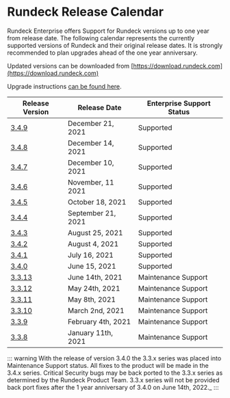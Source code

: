 # Rundeck Release Calendar

Rundeck Enterprise offers Support for Rundeck versions up to one year from release date.  The following calendar represents the currently supported versions of Rundeck and their original release dates.  It is strongly recommended to plan upgrades ahead of the one year anniversary.

Updated versions can be downloaded from [https://download.rundeck.com](https://download.rundeck.com)

Upgrade instructions [can be found here](/upgrading/).


| Release Version | Release Date      | Enterprise Support Status |
|-----------------|-------------------|---------------------------|
| [3.4.9](/history/3_4_x/version-3.4.9.md) | December 21, 2021 | Supported |
| [3.4.8](/history/3_4_x/version-3.4.8.md) | December 14, 2021 | Supported |
| [3.4.7](/history/3_4_x/version-3.4.7.md) | December 10, 2021 | Supported |
| [3.4.6](/history/3_4_x/version-3.4.6.md) | November, 11 2021 | Supported |
| [3.4.5](/history/3_4_x/version-3.4.5.md) | October 18, 2021 | Supported |
| [3.4.4](/history/3_4_x/version-3.4.4.md) | September 21, 2021 | Supported |
| [3.4.3](/history/3_4_x/version-3.4.3.md) | August 25, 2021 | Supported |
| [3.4.2](/history/3_4_x/version-3.4.2.md) | August 4, 2021 | Supported |
| [3.4.1](/history/3_4_x/version-3.4.1.md) | July 16, 2021 | Supported |
| [3.4.0](/history/3_4_x/version-3.4.0.md) | June 15, 2021 | Supported |
| [3.3.13](/history/3_3_x/version-3.3.13.md) | June 14th, 2021 | Maintenance Support |
| [3.3.12](/history/3_3_x/version-3.3.12.md) | May 24th, 2021 | Maintenance Support |
| [3.3.11](/history/3_3_x/version-3.3.11.md) | May 8th, 2021 | Maintenance Support |
| [3.3.10](/history/3_3_x/version-3.3.10.md) | March 2nd, 2021 | Maintenance Support |
| [3.3.9](/history/3_3_x/version-3.3.9.md) | February 4th, 2021 | Maintenance Support |
| [3.3.8](/history/3_3_x/version-3.3.8.md) | January 11th, 2021 | Maintenance Support |


::: warning
With the release of version 3.4.0 the 3.3.x series was placed into Maintenance Support status.  All fixes to the product will be made in the 3.4.x series.  Critical Security bugs may be back ported to the 3.3.x series as determined by the Rundeck Product Team.  3.3.x series will not be provided back port fixes after the 1 year anniversary of 3.4.0 on June 14th, 2022._
:::
